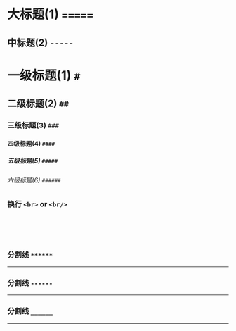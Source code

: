 大标题(1) `=====`
=====

中标题(2) `-----`
-----

# 一级标题(1) `#`
## 二级标题(2) `##`
### 三级标题(3) `###`
#### 四级标题(4) `####`
##### 五级标题(5) `#####`
###### 六级标题(6) `######`

### 换行 `<br>` or `<br/>`
<br>
<br/>
<br/>

### 分割线 `******`
*******************
### 分割线 `------`
-------------------
### 分割线 `______`
__________________
